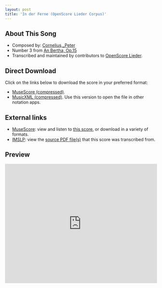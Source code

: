 ```yaml
---
layout: post
title: 'In der Ferne (OpenScore Lieder Corpus)'
---
```


## About This Song

- Composed by: [Cornelius,_Peter](https://fourscoreandmore.org/openscore/lieder/Cornelius,_Peter)
- Number 3 from [An Bertha, Op.15](https://fourscoreandmore.org/openscore/lieder/Cornelius,_Peter/An_Bertha,_Op.15)
- Transcribed and maintained by contributors to [OpenScore Lieder].

[OpenScore Lieder]: https://musescore.com/openscore-lieder-corpus

## Direct Download

Click on the links below to download the score in your preferred format:
- [MuseScore (compressed)](https://github.com/openscore/lieder/blob/main/scores/Cornelius,_Peter/An_Bertha,_Op.15/3_In_der_Ferne/lc5062159.mscz?raw=true).
- [MusicXML (compressed)](https://github.com/openscore/lieder/blob/main/scores/Cornelius,_Peter/An_Bertha,_Op.15/3_In_der_Ferne/lc5062159.mxl?raw=true). Use this version to open the file in other notation apps.

## External links

- [MuseScore]: view and listen to [this score][MuseScore], or download in a variety of formats.
- [IMSLP]: view the [source PDF file(s)][IMSLP] that this score was transcribed from.

[MuseScore]: https://musescore.com/score/5062159
[IMSLP]: https://imslp.org/wiki/Special:ReverseLookup/344852

## Preview

<iframe width="100%" height="394" src="https://musescore.com/openscore-lieder-corpus/scores/5062159/embed" frameborder="0" allowfullscreen allow="autoplay; fullscreen"></iframe>
